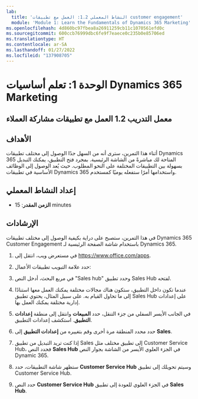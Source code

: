```yaml
---
lab:
  title: 'النشاط المعملي 1.2: العمل مع تطبيقات customer engagement'
  module: 'Module 1: Learn the Fundamentals of Dynamics 365 Marketing'
ms.openlocfilehash: 4d860bc97fbea8a26911259cb11c1070561efd0c
ms.sourcegitcommit: 600ccb76999dbc6fe9f7eaece0c235b0e85706ed
ms.translationtype: HT
ms.contentlocale: ar-SA
ms.lasthandoff: 01/27/2022
ms.locfileid: "137908705"
---
```

<a name="module-1-learn-the-fundamentals-of-dynamics-365-marketing"></a>الوحدة 1: تعلم أساسيات Dynamics 365 Marketing
========================

## <a name="practice-lab-12---work-with-customer-engagement-apps"></a>معمل التدريب 1.2 العمل مع تطبيقات مشاركة العملاء 

## <a name="objectives"></a>الأهداف

أثناء هذا التمرين، سترى أنه من السهل جدًا الوصول إلى مختلف تطبيقات Dynamics 365 المتاحة لك مباشرةً من الشاشة الرئيسية. بمجرد فتح التطبيق، يمكنك التبديل بسهولة بين التطبيقات المختلفة على النحو المطلوب. حيث يُعد الوصول إلى الوظائف الأساسية في تطبيقات Dynamics 365 واستخدامها أمرًا ستفعله يوميًا كمستخدم.


## <a name="lab-setup"></a>إعداد النشاط المعملي

  - **الزمن المقدر**: 15 minutes

## <a name="instructions"></a>الإرشادات

في هذا التمرين، ستصبح على دراية بكيفية الوصول إلى مختلف تطبيقات Dynamics 365 Customer Engagement باستخدام شاشة الصفحة الرئيسية لـ Dynamics 365. 

1.  في مستعرض ويب، انتقل إلى https://www.office.com/apps. 

2.  حدد علامة التبويب تطبيقات الأعمال:  

3.  في مربع البحث، أدخل النص "Sales hub" وحدد تطبيق Sales Hub لفتحه.  

4. عندما تكون داخل التطبيق، ستكون هناك مجالات مختلفة يمكنك العمل معها استنادًا إلى ما تحاول القيام به. على سبيل المثال، يحتوي تطبيق Sales Hub على إعدادات إدارية مختلفة يمكنك العمل بها. 

5. في الجانب الأيسر السفلي من جزء التنقل، حدد **المبيعات** وانتقل إلى منطقة **إعدادات التطبيق**. استكشف إعدادات التطبيق.

6. حدد محدد المنطقة مرة أخرى وقم بتغييره من **إعدادات التطبيق** إلى **Sales**.

7. إذا كنت تريد التبديل من تطبيق Sales إلى تطبيق مختلف مثل Customer Service Hub، فحدد النص **Sales Hub** في الجزء العلوي الأيسر من الشاشة بجوار النص Dynamic 365. 

8. ستظهر شاشة التطبيقات، حدد **Customer Service Hub** وسيتم تحويلك إلى تطبيق Customer Service Hub. 

9. حدد النص **Customer Service Hub** في الجزء العلوي للعودة إلى تطبيق **Sales Hub**. 
